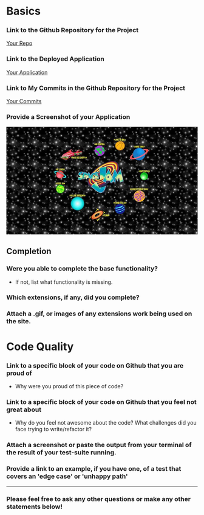 # Basics

### Link to the Github Repository for the Project
[Your Repo](https://github.com/damwhit/revenge_of_idea_box)

### Link to the Deployed Application
[Your Application](http://whittyidea.herokuapp.com/)

### Link to My Commits in the Github Repository for the Project
[Your Commits](https://github.com/damwhit/revenge_of_idea_box/commits/master)

### Provide a Screenshot of your Application
![whittyidea](images/spacejam.jpg)

## Completion

### Were you able to complete the base functionality?
* If not, list what functionality is missing.

### Which extensions, if any, did you complete?

### Attach a .gif, or images of any extensions work being used on the site.

# Code Quality

### Link to a specific block of your code on Github that you are proud of
* Why were you proud of this piece of code?

### Link to a specific block of your code on Github that you feel not great about
* Why do you feel not awesome about the code? What challenges did you face trying to write/refactor it?

### Attach a screenshot or paste the output from your terminal of the result of your test-suite running.

### Provide a link to an example, if you have one, of a test that covers an 'edge case' or 'unhappy path'

-----

### Please feel free to ask any other questions or make any other statements below!
